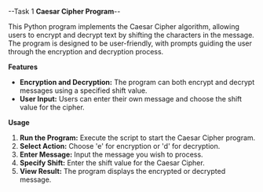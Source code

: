 --Task 1
<b>Caesar Cipher Program</b>--

This Python program implements the Caesar Cipher algorithm, allowing users to encrypt and decrypt text by shifting the characters in the message. The program is designed to be user-friendly, with prompts guiding the user through the encryption and decryption process.

**<b>Features</b>**

- <b>Encryption and Decryption:</b> The program can both encrypt and decrypt messages using a specified shift value.
- <b>User Input:</b> Users can enter their own message and choose the shift value for the cipher.

**<b>Usage</b>**

1. <b>Run the Program:</b> Execute the script to start the Caesar Cipher program.
2. <b>Select Action:</b> Choose 'e' for encryption or 'd' for decryption.
3. <b>Enter Message:</b> Input the message you wish to process.
4. <b>Specify Shift:</b> Enter the shift value for the Caesar Cipher.
5. <b>View Result:</b> The program displays the encrypted or decrypted message.

